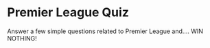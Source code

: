 # Premier League Quiz

Answer a few simple questions related to Premier League and.... WIN NOTHING!
